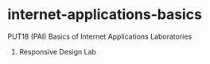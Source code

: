# internet-applications-basics
PUT18 (PAI) Basics of Internet Applications Laboratories

1. Responsive Design Lab
